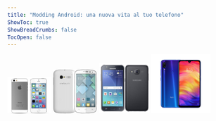 ```yaml
---
title: "Modding Android: una nuova vita al tuo telefono"
ShowToc: true
ShowBreadCrumbs: false
TocOpen: false
---
```


<img src="/i5s.png" alt="alt" width="100"/>
<img src="/alcatel.png" alt="alt" width="100"/>
<img src="/j5.png" alt="alt" width="115"/>
<img src="/rn7.png" alt="alt" width="135"/>